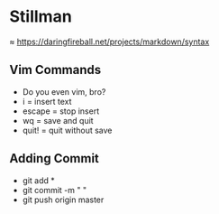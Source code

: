 # Stillman
≈
https://daringfireball.net/projects/markdown/syntax  
## Vim Commands  
* Do you even vim, bro?  
* i = insert text  
* escape = stop insert  
* wq = save and quit  
* quit! = quit without save  

## Adding Commit  
* git add *  
* git commit -m " "  
* git push origin master  

